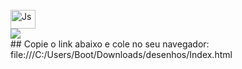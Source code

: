 <div style="display: inline_block"><br>
  <img align="center" alt="Js" height="30" width="40" src="https://w7.pngwing.com/pngs/284/106/png-transparent-visual-studio-code-logo.png">

<div> 
  <a href="" target="_blank"><img src="[https://img.shields.io/badge/VScode](https://raw.githubusercontent.com/vscode-icons/vscode-icons/master/images/logo@3x.png)-FF0000?style=for-the-badge&logo=VScode&logoColor=white" target="_blank"></a>

  <div>
## Copie o link abaixo e cole no seu navegador:
  </div>
  
  </div>
  file:///C:/Users/Boot/Downloads/desenhos/Index.html
</a>
